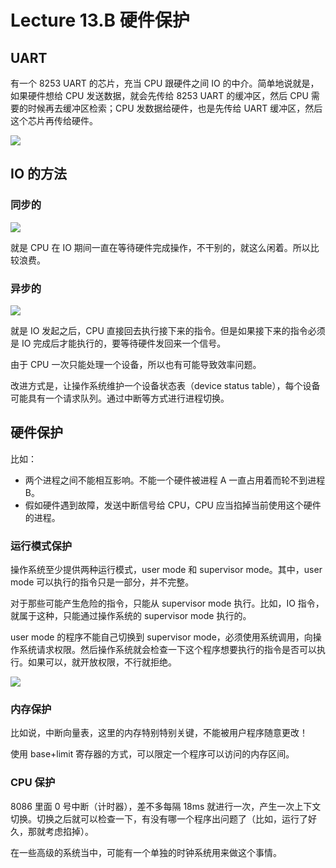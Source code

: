 
Lecture 13\.B 硬件保护
==================


UART
----


有一个 8253 UART 的芯片，充当 CPU 跟硬件之间 IO 的中介。简单地说就是，如果硬件想给 CPU 发送数据，就会先传给 8253 UART 的缓冲区，然后 CPU 需要的时候再去缓冲区检索；CPU 发数据给硬件，也是先传给 UART 缓冲区，然后这个芯片再传给硬件。


![](https://s2.loli.net/2023/07/03/XGPaghuOMnIvH8o.png)


IO 的方法
------


### 同步的


![](https://s2.loli.net/2023/07/03/rutsxWoZv5EJRAw.png)


就是 CPU 在 IO 期间一直在等待硬件完成操作，不干别的，就这么闲着。所以比较浪费。


### 异步的


![](https://s2.loli.net/2023/07/03/Efqt9hLKRyxXVYZ.png)


就是 IO 发起之后，CPU 直接回去执行接下来的指令。但是如果接下来的指令必须是 IO 完成后才能执行的，要等待硬件发回来一个信号。


由于 CPU 一次只能处理一个设备，所以也有可能导致效率问题。


改进方式是，让操作系统维护一个设备状态表（device status table），每个设备可能具有一个请求队列。通过中断等方式进行进程切换。


硬件保护
----


比如：


* 两个进程之间不能相互影响。不能一个硬件被进程 A 一直占用着而轮不到进程 B。
* 假如硬件遇到故障，发送中断信号给 CPU，CPU 应当掐掉当前使用这个硬件的进程。


### 运行模式保护


操作系统至少提供两种运行模式，user mode 和 supervisor mode。其中，user mode 可以执行的指令只是一部分，并不完整。


对于那些可能产生危险的指令，只能从 supervisor mode 执行。比如，IO 指令，就属于这种，只能通过操作系统的 supervisor mode 执行的。


user mode 的程序不能自己切换到 supervisor mode，必须使用系统调用，向操作系统请求权限。然后操作系统就会检查一下这个程序想要执行的指令是否可以执行。如果可以，就开放权限，不行就拒绝。


![](https://s2.loli.net/2023/07/03/F9BawHxbqGcZkU2.png)


### 内存保护


比如说，中断向量表，这里的内存特别特别关键，不能被用户程序随意更改！


使用 base\+limit 寄存器的方式，可以限定一个程序可以访问的内存区间。


### CPU 保护


8086 里面 0 号中断（计时器），差不多每隔 18ms 就进行一次，产生一次上下文切换。切换之后就可以检查一下，有没有哪一个程序出问题了（比如，运行了好久，那就考虑掐掉）。


在一些高级的系统当中，可能有一个单独的时钟系统用来做这个事情。


